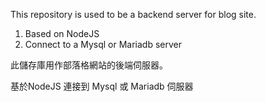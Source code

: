 This repository is used to be a backend server for blog site. 
1. Based on NodeJS
2. Connect to a Mysql or Mariadb server

此儲存庫用作部落格網站的後端伺服器。

基於NodeJS
連接到 Mysql 或 Mariadb 伺服器
